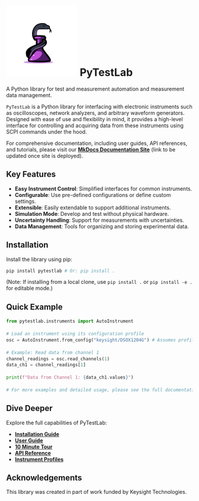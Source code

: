 # ![PyTestLab](pytestlab_logo.png) PyTestLab

A Python library for test and measurement automation and measurement data management.

`PyTestLab` is a Python library for interfacing with electronic instruments such as oscilloscopes, network analyzers, and arbitrary waveform generators. Designed with ease of use and flexibility in mind, it provides a high-level interface for controlling and acquiring data from these instruments using SCPI commands under the hood.

For comprehensive documentation, including user guides, API references, and tutorials, please visit our **[MkDocs Documentation Site](./docs/index.md)** (link to be updated once site is deployed).

## Key Features

- **Easy Instrument Control**: Simplified interfaces for common instruments.
- **Configurable**: Use pre-defined configurations or define custom settings.
- **Extensible**: Easily extendable to support additional instruments.
- **Simulation Mode**: Develop and test without physical hardware.
- **Uncertainty Handling**: Support for measurements with uncertainties.
- **Data Management**: Tools for organizing and storing experimental data.

## Installation

Install the library using pip:

```bash
pip install pytestlab # Or: pip install .
```
(Note: If installing from a local clone, use `pip install .` or `pip install -e .` for editable mode.)

## Quick Example

```python
from pytestlab.instruments import AutoInstrument

# Load an instrument using its configuration profile
osc = AutoInstrument.from_config("keysight/DSOX1204G") # Assumes profile is available

# Example: Read data from channel 1
channel_readings = osc.read_channels(1)
data_ch1 = channel_readings[1]

print(f"Data from Channel 1: {data_ch1.values}")

# For more examples and detailed usage, please see the full documentation.
```

## Dive Deeper

Explore the full capabilities of PyTestLab:

*   **[Installation Guide](./docs/installation.md)**
*   **[User Guide](./docs/user_guide/getting_started.md)**
*   **[10 Minute Tour](./docs/tutorials/10_minute_tour.ipynb)**
*   **[API Reference](./docs/api/instruments.md)**
*   **[Instrument Profiles](./docs/profiles/gallery.md)**

## Acknowledgements

This library was created in part of work funded by Keysight Technologies.
